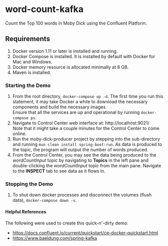 # word-count-kafka
Count the Top 100 words in Moby Dick using the Confluent Platform.

## Requirements
1. Docker version 1.11 or later is installed and running.
2. Docker Compose is installed. It is installed by default with Docker for Mac and Windows.
3. Docker memory resource is allocated minimally at 8 GB.
4. Maven is installed.

### Starting the Demo
1. From the root directory, `docker-compose up -d`. The first time you run this statement, it may take Docker a while to download the necessary components and build the necessary images.  
   Ensure that all the services are up and operational by running `docker-compose ps`.
2. Navigate to Control Center web interface at: http://localhost:9021/  
   Note that it might take a couple minutes for the Control Center to come online. 
3. Run the moby-dick-producer project by stepping into the sub-directory and running `mvn clean install spring-boot:run`. As data is produced to the topic, the program will output the number of words produced.
4. From the Control Center, you may see the data being produced to the *wordCountInput* topic by navigating to **Topics** in the left pane and double-clicking the *wordCountInput* topic from the main pane. Navigate to the **INSPECT** tab to see data as it flows in.
   
### Stopping the Demo
1. To shut down docker processes and disconnect the volumes (flush data), `docker-compose down -v`.
   
#### Helpful References
The following were used to create this quick-n'-dirty demo:
* https://docs.confluent.io/current/quickstart/ce-docker-quickstart.html
* https://www.baeldung.com/spring-kafka